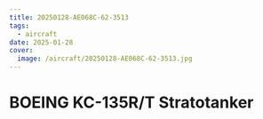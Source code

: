```yaml
---
title: 20250128-AE068C-62-3513
tags:
  - aircraft
date: 2025-01-28
cover:
  image: /aircraft/20250128-AE068C-62-3513.jpg
---
```


# BOEING KC-135R/T Stratotanker